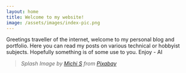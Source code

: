 ```yaml
---
layout: home
title: Welcome to my website!
image: /assets/images/index-pic.png
---
```


Greetings traveller of the internet, welcome to my personal blog and portfolio. Here you can read my posts on various technical or hobbyist subjects. Hopefully something is of some use to you. Enjoy - AI

>*Splash Image by [Michi S](https://pixabay.com/users/moinzon-2433302/?utm_source=link-attribution&amp;utm_medium=referral&amp;utm_campaign=image&amp;utm_content=1412683) from [Pixabay](https://pixabay.com/?utm_source=link-attribution&amp;utm_medium=referral&amp;utm_campaign=image&amp;utm_content=1412683)*